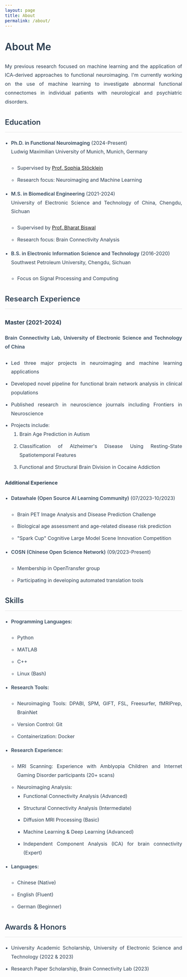 ```yaml
---
layout: page
title: About
permalink: /about/
---
```


# About Me

My previous research focused on machine learning and the application of ICA-derived approaches to functional neuroimaging. I'm currently working on the use of machine learning to investigate abnormal functional connectomes in individual patients with neurological and psychiatric disorders.



## Education

- **Ph.D. in Functional Neuroimaging** (2024-Present)  
  Ludwig Maximilian University of Munich, Munich, Germany
  - Supervised by [Prof. Sophia Stöcklein](https://scholar.google.com.hk/citations?user=wNPXkVAAAAAJ&hl=zh-CN&oi=sra)
  - Research focus: Neuroimaging and Machine Learning

- **M.S. in Biomedical Engineering** (2021-2024)  
  University of Electronic Science and Technology of China, Chengdu, Sichuan
  - Supervised by [Prof. Bharat Biswal](https://scholar.google.com.hk/citations?user=FJ8WWDYAAAAJ&hl=zh-CN&oi=ao)
  - Research focus: Brain Connectivity Analysis

- **B.S. in Electronic Information Science and Technology** (2016-2020)  
  Southwest Petroleum University, Chengdu, Sichuan
  - Focus on Signal Processing and Computing

## Research Experience

### Master (2021-2024)
**Brain Connectivity Lab, University of Electronic Science and Technology of China**
- Led three major projects in neuroimaging and machine learning applications
- Developed novel pipeline for functional brain network analysis in clinical populations
- Published research in neuroscience journals including Frontiers in Neuroscience
- Projects include:
  1. Brain Age Prediction in Autism
  2. Classification of Alzheimer's Disease Using Resting-State Spatiotemporal Features
  3. Functional and Structural Brain Division in Cocaine Addiction


#### Additional Experience
- **Datawhale (Open Source AI Learning Community)** (07/2023-10/2023)
  - Brain PET Image Analysis and Disease Prediction Challenge
  - Biological age assessment and age-related disease risk prediction
  - "Spark Cup" Cognitive Large Model Scene Innovation Competition

- **COSN (Chinese Open Science Network)** (09/2023-Present)
  - Membership in OpenTransfer group
  - Participating in developing automated translation tools

## Skills

- **Programming Languages:**
  - Python
  - MATLAB
  - C++
  - Linux (Bash)

- **Research Tools:**
  - Neuroimaging Tools: DPABI, SPM, GIFT, FSL, Freesurfer, fMRIPrep, BrainNet
  - Version Control: Git
  - Containerization: Docker

- **Research Experience:**
  - MRI Scanning: Experience with Amblyopia Children and Internet Gaming Disorder participants (20+ scans)
  - Neuroimaging Analysis:
    - Functional Connectivity Analysis (Advanced)
    - Structural Connectivity Analysis (Intermediate)
    - Diffusion MRI Processing (Basic)
    - Machine Learning & Deep Learning (Advanced)
    - Independent Component Analysis (ICA) for brain connectivity (Expert)

- **Languages:** 
  - Chinese (Native)
  - English (Fluent)
  - German (Beginner)

## Awards & Honors

- University Academic Scholarship, University of Electronic Science and Technology (2022 & 2023)
- Research Paper Scholarship, Brain Connectivity Lab (2023)


<style>
body {
    font-family: 'Source Sans Pro', -apple-system, BlinkMacSystemFont, 'Segoe UI', Roboto, 'Helvetica Neue', Arial, sans-serif;
    font-size: 16px;
    line-height: 1.8;
    text-align: justify;
    color: #2c3e50;
}

html.dark body {
    color: #f0f0f0;
}

h1, h2 {
    color: #2c3e50;
    margin-top: 30px;
    margin-bottom: 20px;
    text-align: left;
    font-weight: 600;
}

html.dark h1, 
html.dark h2 {
    color: #ffffff;
    text-shadow: 0 1px 3px rgba(0,0,0,0.3);
}

h2 {
    border-bottom: 2px solid #eee;
    padding-bottom: 10px;
}

html.dark h2 {
    border-bottom: 2px solid #444;
}

ul {
    padding-left: 20px;
    text-align: justify;
}

li {
    margin-bottom: 10px;
    line-height: 1.8;
    text-align: justify;
}

html.dark li {
    color: #e0e0e0;
}

p {
    text-align: justify;
    margin-bottom: 1.5em;
}

html.dark p {
    color: #e0e0e0;
}

strong {
    color: #34495e;
    font-weight: 600;
}

html.dark strong {
    color: #ffffff;
}

.container {
    max-width: 800px;
    margin: 0 auto;
    padding: 0 20px;
}

html.dark a {
    color: #6bb9ff;
}

html.dark a:hover {
    color: #ffffff;
}

@media (prefers-color-scheme: dark) {
    /* 这些样式将被覆盖，使用全局的dark模式选择器 */
}
</style>

